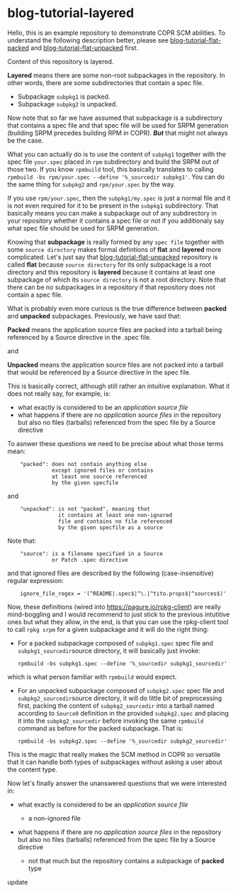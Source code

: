 # blog-tutorial-layered

Hello, this is an example repository to demonstrate COPR SCM abilities. To understand
the following description better, please see [blog-tutorial-flat-packed](https://github.com/clime/blog-tutorial-flat-packed) and [blog-tutorial-flat-unpacked](https://github.com/clime/blog-tutorial-flat-unpacked) first.

Content of this repository is layered. 

**Layered** means there are some non-root subpackages in the repository. In other words,
there are some subdirectories that contain a spec file. 

- Subpackage `subpkg1` is packed.
- Subpackage `subpkg2` is unpacked.

Now note that so far we have assumed that subpackage is a subdirectory that contains a spec file and that spec file
will be used for SRPM generation (building SRPM precedes building RPM in COPR). **_But_** that might not always be the case.

What you can actually do is to use the content of `subpkg1` together with the spec file `your.spec` placed in `rpm` subdirectory and build the SRPM out of those two. If you know `rpmbuild` tool, this basically translates to calling 
`rpmbuild -bs rpm/your.spec --define '%_sourcedir subpkg1'`. You can do the same thing for `subpkg2` and `rpm/your.spec` by the way.

If you use `rpm/your.spec`, then the `subpkg1/my.spec` is just a normal file and it is not even required for it to be present in the `subpkg1` subdirectory. That basically means you can make a subpackage out of any subdirectory in your repository whether it
contains a spec file or not if you additionaly say what spec file should be used for SRPM generation.

Knowing that **subpackage** is really formed by any `spec file` together with some `source directory` makes formal defintions of **flat** and **layered** more complicated. Let's just say that [blog-tutorial-flat-unpacked](https://github.com/clime/blog-tutorial-flat-unpacked) repository is called **flat** because `source directory` for its only subpackage is a root directory and this repository is **layered** because it contains at least one subpackage of which its `source directory` is not a root directory.
Note that there can be no subpackages in a repository if that repository does not contain a spec file.

What is probably even more curious is the true difference between **packed** and **unpacked** subpackages. Previously, we have said that:

**Packed** means the application source files are packed into a tarball being referenced by a Source directive in the .spec file.

and

**Unpacked** means the application source files are not packed into a tarball that would be referenced by a Source directive in the spec file.

This is basically correct, although still rather an intuitive explanation. What it does not really say, for example, is: 
- what exactly is considered to be an *application source file*
- what happens if there are no *application source files* in the repository but also no files (tarballs) referenced from the spec file by a Source directive

To asnwer these questions we need to be precise about what those terms mean:

        "packed": does not contain anything else
                  except ignored files or contains
                  at least one source referenced
                  by the given specfile
                  
and

        "unpacked": is not "packed", meaning that
                    it contains at least one non-ignored
                    file and contains no file referenced
                    by the given specfile as a source
                    
Note that:

        "source": is a filename specified in a Source 
                  or Patch .spec directive
        
and that ignored files are described by the following (case-insensitive) regular expression:

        ignore_file_regex = '(^README|.spec$|^\.|^tito.props$|^sources$)'

Now, these definitions (wired into https://pagure.io/rpkg-client) are really mind-boggling 
and I would recommend to just stick to the previous intutitive ones but what they allow, in the end,
is that you can use the rpkg-client tool to call `rpkg srpm` for a given subpackage and it will do the right thing:

- For a packed subpackage composed of `subpkg1.spec` spec file and `subpkg1_sourcedir`source directory, it will basically just invoke:

      rpmbuild -bs subpkg1.spec --define '%_sourcedir subpkg1_sourcedir'

which is what person familiar with `rpmbuild` would expect.

- For an unpacked subpackage composed of `subpkg2.spec` spec file and `subpkg2_sourcedir`source directory, it will do little bit of preprocessing first, packing the content of `subpkg2_sourcedir` into a tarball named according to `Source0` definition in the provided `subpkg2.spec` and placing it into the `subpkg2_sourcedir` before invoking the same `rpmbuild` command as before for the packed subpackage. That is:

      rpmbuild -bs subpkg2.spec --define '%_sourcedir subpkg2_sourcedir'
 
This is the magic that really makes the SCM method in COPR so versatile that it can handle both types of subpackages without asking a user about the content type.

Now let's finally answer the unanswered questions that we were interested in:

- what exactly is considered to be an *application source file*
  - a non-ignored file
  
- what happens if there are no *application source files* in the repository but also no files (tarballs) referenced from the spec file by a Source directive
  - not that much but the repository contains a subpackage of **packed** type 

update
